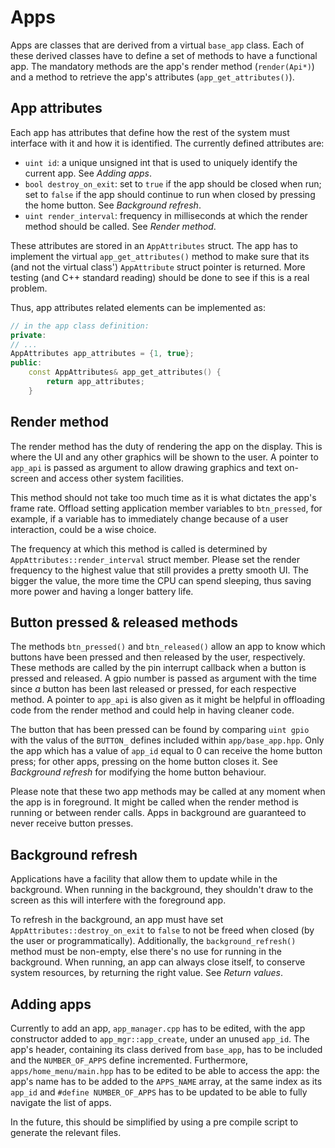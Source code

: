 Apps
====

Apps are classes that are derived from a virtual `base_app` class. Each of these derived classes have to define a set of methods to have a functional app. The mandatory methods are the app's render method (`render(Api*)`) and a method to retrieve the app's attributes (`app_get_attributes()`).


App attributes
----

Each app has attributes that define how the rest of the system must interface with it and how it is identified. The currently defined attributes are:

- `uint id`: a unique unsigned int that is used to uniquely identify the current app. See *Adding apps*.
- `bool destroy_on_exit`: set to `true` if the app should be closed when run; set to `false` if the app should continue to run when closed by pressing the home button. See *Background refresh*.
- `uint render_interval`: frequency in milliseconds at which the render method should be called. See *Render method*.

These attributes are stored in an `AppAttributes` struct. The app has to implement the virtual `app_get_attributes()` method to make sure that its (and not the virtual class') `AppAttribute` struct pointer is returned. More testing (and C++ standard reading) should be done to see if this is a real problem.

Thus, app attributes related elements can be implemented as:
```cpp
// in the app class definition:
private:
// ...
AppAttributes app_attributes = {1, true};
public:
    const AppAttributes& app_get_attributes() {
        return app_attributes;
    }
```

Render method
----

The render method has the duty of rendering the app on the display. This is where the UI and any other graphics will be shown to the user. A pointer to `app_api` is passed as argument to allow drawing graphics and text on-screen and access other system facilities.

This method should not take too much time as it is what dictates the app's frame rate. Offload setting application member variables to `btn_pressed`, for example, if a variable has to immediately change because of a user interaction, could be a wise choice.

The frequency at which this method is called is determined by `AppAttributes::render_interval` struct member. Please set the render frequency to the highest value that still provides a pretty smooth UI. The bigger the value, the more time the CPU can spend sleeping, thus saving more power and having a longer battery life.

Button pressed & released methods
----

The methods `btn_pressed()` and `btn_released()` allow an app to know which buttons have been pressed and then released by the user, respectively. These methods are called by the pin interrupt callback when a button is pressed and released. A gpio number is passed as argument with the time since *a* button has been last released or pressed, for each respective method. A pointer to `app_api` is also given as it might be helpful in offloading code from the render method and could help in having cleaner code.

The button that has been pressed can be found by comparing `uint gpio` with the valus of the `BUTTON_` defines included within `app/base_app.hpp`. Only the app which has a value of `app_id` equal to 0 can receive the home button press; for other apps, pressing on the home button closes it. See *Background refresh* for modifying the home button behaviour.

Please note that these two app methods may be called at any moment when the app is in foreground. It might be called when the render method is running or between render calls. Apps in background are guaranteed to never receive button presses.

Background refresh
----

Applications have a facility that allow them to update while in the background. When running in the background, they shouldn't draw to the screen as this will interfere with the foreground app.

To refresh in the background, an app must have set `AppAttributes::destroy_on_exit` to `false` to not be freed when closed (by the user or programmatically). Additionally, the `background_refresh()` method must be non-empty, else there's no use for running in the background. When running, an app can always close itself, to conserve system resources, by returning the right value. See *Return values*.

Adding apps
----

Currently to add an app, `app_manager.cpp` has to be edited, with the app constructor added to `app_mgr::app_create`, under an unused `app_id`. The app's header, containing its class derived from `base_app`, has to be included and the `NUMBER_OF_APPS` define incremented. Furthermore, `apps/home_menu/main.hpp` has to be edited to be able to access the app: the app's name has to be added to the `APPS_NAME` array, at the same index as its `app_id` and `#define NUMBER_OF_APPS` has to be updated to be able to fully navigate the list of apps.

In the future, this should be simplified by using a pre compile script to generate the relevant files.
